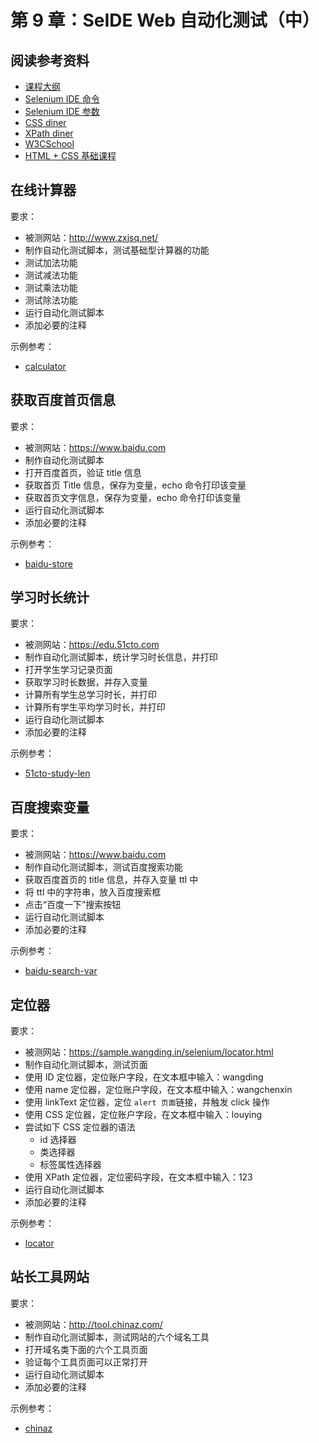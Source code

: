 # 第 9 章：SeIDE Web 自动化测试（中）

## 阅读参考资料

- [课程大纲](http://naotu.baidu.com/file/2808e24ce835c34ccce45489b75ce486?token=787ca33c65defb65)
- [Selenium IDE 命令](https://selenium.wangding.in/commands.html)
- [Selenium IDE 参数](https://selenium.wangding.in/arguments.html)
- [CSS diner](http://flukeout.github.io/)
- [XPath diner](http://www.topswagcode.com/xpath/)
- [W3CSchool](http://www.w3school.com.cn/)
- [HTML + CSS 基础课程](http://www.imooc.com/learn/9)

## 在线计算器

要求：
- 被测网站：http://www.zxjsq.net/
- 制作自动化测试脚本，测试基础型计算器的功能
- 测试加法功能
- 测试减法功能
- 测试乘法功能
- 测试除法功能
- 运行自动化测试脚本
- 添加必要的注释

示例参考：
- [calculator](https://github.com/wangding/selenium-ide-demo/blob/master/test/calculator.side)

## 获取百度首页信息

要求：
- 被测网站：https://www.baidu.com
- 制作自动化测试脚本
- 打开百度首页，验证 title 信息
- 获取首页 Title 信息，保存为变量，echo 命令打印该变量
- 获取首页文字信息，保存为变量，echo 命令打印该变量
- 运行自动化测试脚本
- 添加必要的注释

示例参考：
- [baidu-store](https://github.com/wangding/selenium-ide-demo/blob/master/test/baidu-store.side)

## 学习时长统计

要求：
- 被测网站：https://edu.51cto.com
- 制作自动化测试脚本，统计学习时长信息，并打印
- 打开学生学习记录页面
- 获取学习时长数据，并存入变量
- 计算所有学生总学习时长，并打印
- 计算所有学生平均学习时长，并打印
- 运行自动化测试脚本
- 添加必要的注释

示例参考：
- [51cto-study-len](https://github.com/wangding/selenium-ide-demo/blob/master/test/51cto-study-len.side)

## 百度搜索变量

要求：
- 被测网站：https://www.baidu.com
- 制作自动化测试脚本，测试百度搜索功能
- 获取百度首页的 title 信息，并存入变量 ttl 中
- 将 ttl 中的字符串，放入百度搜索框
- 点击“百度一下”搜索按钮
- 运行自动化测试脚本
- 添加必要的注释

示例参考：
- [baidu-search-var](https://github.com/wangding/selenium-ide-demo/blob/master/test/baidu-search-var.side)

## 定位器

要求：
- 被测网站：https://sample.wangding.in/selenium/locator.html
- 制作自动化测试脚本，测试页面
- 使用 ID 定位器，定位账户字段，在文本框中输入：wangding
- 使用 name 定位器，定位账户字段，在文本框中输入：wangchenxin
- 使用 linkText 定位器，定位 `alert 页面`链接，并触发 click 操作
- 使用 CSS 定位器，定位账户字段，在文本框中输入：louying
- 尝试如下 CSS 定位器的语法
  - id 选择器
  - 类选择器
  - 标签属性选择器
- 使用 XPath 定位器，定位密码字段，在文本框中输入：123
- 运行自动化测试脚本
- 添加必要的注释

示例参考：
- [locator](https://github.com/wangding/selenium-ide-demo/blob/master/test/locator.side)

## 站长工具网站

要求：
- 被测网站：http://tool.chinaz.com/
- 制作自动化测试脚本，测试网站的六个域名工具
- 打开域名类下面的六个工具页面
- 验证每个工具页面可以正常打开
- 运行自动化测试脚本
- 添加必要的注释

示例参考：
- [chinaz](https://github.com/wangding/selenium-ide-demo/blob/master/test/tools.side)

